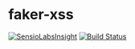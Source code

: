 faker-xss
=========

[![SensioLabsInsight](https://insight.sensiolabs.com/projects/bc4349f9-a970-4c76-b2dd-946f604674a6/mini.png)](https://insight.sensiolabs.com/projects/bc4349f9-a970-4c76-b2dd-946f604674a6) [![Build Status](https://travis-ci.org/unn/faker-xss.svg)](https://travis-ci.org/unn/faker-xss)
